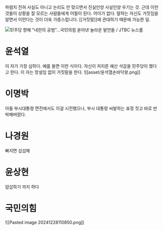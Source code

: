 파렴치
전혀 사실도 아니고 논리도 안 맞으면서 진실인양 사실인양 우기는 것. 
근데 이런 것들이 상황을 잘 모르는 사람들에게 어필이 된다. 어이가 없다.
말하는 자신도 거짓임을 알면서 이런다는 것이 더욱 가증스럽니다.
[[거짓말]]에 관대하기 때문에 가능한 일.

![민주당 향해 "내란의 공범"…국민의힘 쏟아낸 놀라운 발언들 / JTBC 뉴스룸](https://www.youtube.com/watch?v=2jPPETVU67s)

# 윤석열 
이 자가 가장 심하다. 
예를 들면 이런 식이다. 자신이 저지른 예산 삭감을 민주당이 했다고 한다.
이 자는 망설임 없이 거짓말을 한다.
![[asset/윤석열손바닥왕.png]]
# 이명박
아들 부시대통령 면전에서도 이걸 시전했으나, 부시 대통령 씨발하는 표정 짓고 바로 반박해버렸다.
# 나경원
빠지면 섭섭해
# 윤상현
얍삽하기 까지 하다
# 국민의힘
![[Pasted image 20241228110850.png]]